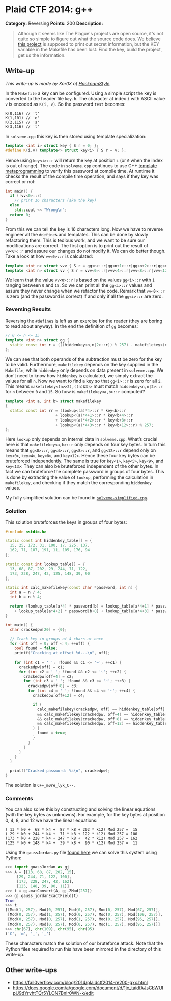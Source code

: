 # Plaid CTF 2014: g++

**Category:** Reversing
**Points:** 200
**Description:**

> Although it seems like The Plague's projects are open source, it's not quite so simple to figure out what the source code does. We believe [this project](g++-30f6a74ce24ea3605ba7cbec92222a72.tar.bz2) is supposed to print out secret information, but the KEY variable in the Makefile has been lost. Find the key, build the project, get us the information.

## Write-up

_This write-up is made by Xor0X of [HacknamStyle](http://hacknamstyle.net/)._

In the `Makefile` a key can be configured. Using a simple script the key is converted to the header file `key.h`. The character at index `i` with ASCII value `v` is encoded as `K(i, v)`. So the password `test` becomes:

```
K(0,116) // 't'
K(1,101) // 'e'
K(2,115) // 's'
K(3,116) // 't'
```

In `solveme.cpp` this key is then stored using template specialization:

```cpp
template <int i> struct key { S r = 0; };
#define K(i,v) template<> struct key<i> { S r = v; };
```

Hence using `key<i>::r` will return the key at position `i` (or `0` when the index is out of range). The code in `solveme.cpp` continues to use C++ [template metaprogramming](https://en.wikipedia.org/wiki/Template_metaprogramming) to verify this password at compile time. At runtime it checks the result of the compile time operation, and says if they key was correct or not:

```cpp
int main() {
  if (!vv<0>::r)
    // print 16 characters (aka the key)
  else
    std::cout << "Wrong\n";
  return 0;
}
```

From this we can tell the key is 16 characters long. Now we have to reverse engineer all the `#define`s and templates. This can be done by slowly refactoring them. This is tedious work, and we want to be sure our modifications are correct. The first option is to print out the result of `vv<0>::r` and assure our changes do not modify it. We can do better though. Take a look at how `vv<0>::r` is calculated:

```cpp
template <int n> struct vvv { S r = gg<n>::r|gg<n+1>::r|gg<n+2>::r|gg<n+3>::r; };
template <int n> struct vv { S r = vvv<0>::r|vvv<4>::r|vvv<8>::r|vvv<12>::r; };
```

We learn that the value `vv<0>::r` is based on the values `gg<i>::r` with `i` ranging between `0` and `15`. So we can print all the `gg<i>::r` values and assure they never change when we refactor the code. Remark that `vv<0>::r` is zero (and the password is correct) if and only if all the `gg<i>::r` are zero.

### Reversing Results

Reversing the `#define`s is left as an exercise for the reader (they are boring to read about anyway). In the end the definition of `gg` becomes:

```cpp
// 0 <= n <= 15
template <int n> struct gg {
  static const int r = (((hiddenkey<n,n|2>::r)) % 257) - makefilekey<(n>>2),((n)&3)>::rr;
};
```

We can see that both operands of the subtraction must be zero for the key to be valid. Furthermore, `makefilekey` depends on the key supplied in the `Makefile`, while `hiddenkey` only depends on data present in `solveme.cpp`. We don’t need to know how `hiddenkey` is calculated, we simply extract the values for all `n`. Now we want to find a key so that `gg<i>::r` is zero for all `i`. This means `makefilekey<(n>>2),((n)&3)>` must match `hiddenkey<n,n|2>::r` for `n` between `0` and `15`. So how is `makefilekey<a,b>::r` computed?

```cpp
template <int a, int b> struct makefilekey
{
  static const int rr = (lookup<(a)*4>::r * key<b>::r
                      + lookup<(a)*4+1>::r * key<b+4>::r
                      + lookup<(a)*4+2>::r * key<b+8>::r
                      + lookup<(a)*4+3>::r * key<b+12>::r) % 257;
};
```

Here `lookup` only depends on internal data in `solveme.cpp`. What’s crucial here is that `makefilekey<a,b>::r` only depends on four key bytes. In turn this means that `gg<0>::r`, `gg<4>::r`, `gg<8>::r`, and `gg<12>::r` depend only on `key<0>`, `key<4>`, `key<8>`, and `key<12>`. Hence these four key bytes can be bruteforced independently. The same is true for `key<1>`, `key<5>`, `key<9>`, and `key<13>`: They can also be bruteforced independent of the other bytes. In fact we can bruteforce the complete password in groups of four bytes. This is done by extracting the value of `lookup`, performing the calculation in `makefilekey`, and checking if they match the corresponding `hiddenkey` values.

My fully simplified solution can be found in [`solveme-simplified.cpp`](solveme-simplified.cpp).

### Solution

This solution bruteforces the keys in groups of four bytes:

```cpp
#include <stdio.h>

static const int hiddenkey_table[] = {
  15, 25, 172, 31, 100, 17, 225, 137,
  162, 71, 187, 191, 11, 105, 176, 94
};

static const int lookup_table[] = {
  13, 68, 87, 202, 29, 244, 71, 122,
  173, 228, 247, 42, 125, 148, 39, 90
};

static int calc_makefilekey(const char *password, int n) {
  int a = n / 4;
  int b = n % 4;

  return (lookup_table[a*4] * password[b] + lookup_table[a*4+1] * password[b+4]
    + lookup_table[a*4+2] * password[b+8] + lookup_table[a*4+3] * password[b+12]) % 257;
}

int main() {
  char crackedpw[20] = {0};

  // Crack key in groups of 4 chars at once
  for (int off = 0; off < 4; ++off) {
    bool found = false;
    printf("Cracking at offset %d...\n", off);

    for (int c1 = ' '; !found && c1 <= '~'; ++c1) {
      crackedpw[off] = c1;
      for (int c2 = ' '; !found && c2 <= '~'; ++c2) {
        crackedpw[off+4] = c2;
        for (int c3 = ' '; !found && c3 <= '~'; ++c3) {
          crackedpw[off+8] = c3;
          for (int c4 = ' '; !found && c4 <= '~'; ++c4) {
            crackedpw[off+12] = c4;

            if (
              calc_makefilekey(crackedpw, off) == hiddenkey_table[off]
              && calc_makefilekey(crackedpw, off+4) == hiddenkey_table[off+4]
              && calc_makefilekey(crackedpw, off+8) == hiddenkey_table[off+8]
              && calc_makefilekey(crackedpw, off+12) == hiddenkey_table[off+12]
            ) {
              found = true;
            }
          }
        }
      }
    }
  }

  printf("Cracked password: %s\n", crackedpw);
}
```

The solution is `C++_m0re_lyk_C--`.

### Comments

You can also solve this by constructing and solving the linear equations (with the key bytes as unknowns). For example, for the key bytes at position 0, 4, 8, and 12 we have the linear equations:

```
( 13 * k0 +  68 * k4 +  87 * k8 + 202 * k12) Mod 257 =  15
( 29 * k0 + 244 * k4 +  71 * k8 + 122 * k12) Mod 257 = 100
(173 * k0 + 228 * k4 + 247 * k8 +  42 * k12) Mod 257 = 162
(125 * k0 + 148 * k4 +  39 * k8 +  90 * k12) Mod 257 =  11
```

Using the `gaussJordan.py` file [found here](http://anh.cs.luc.edu/331/code/) we can solve this system using Python:

```python
>>> import guassJordan as gj
>>> A = [[13, 68, 87, 202, 15],
     [29, 244, 71, 122, 100],
     [173, 228, 247, 42, 162],
     [125, 148, 39, 90, 11]]
>>> t = gj.matConvert(A, gj.ZMod(257))
>>> gj.gauss_jordanExactField(t)
True
>>> t
[[Mod(1, 257), Mod(0, 257), Mod(0, 257), Mod(0, 257), Mod(67, 257)],
 [Mod(0, 257), Mod(1, 257), Mod(0, 257), Mod(0, 257), Mod(109, 257)],
 [Mod(0, 257), Mod(0, 257), Mod(1, 257), Mod(0, 257), Mod(95, 257)],
 [Mod(0, 257), Mod(0, 257), Mod(0, 257), Mod(1, 257), Mod(95, 257)]]
>>> chr(67), chr(109), chr(95), chr(95)
('C', 'm', '_', '_')
```

These characters match the solution of our bruteforce attack. Note that the Python files required to run this have been mirrored in the directory of this write-up.

## Other write-ups

* <https://fail0verflow.com/blog/2014/plaidctf2014-re200-gxx.html>
* <https://docs.google.com/a/google.com/document/d/1jo_taidfAJsCbWUIpU9dYryhtTQr5YLON7BnIr0WN-k/edit>
